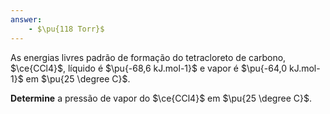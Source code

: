 ```yaml
---
answer:
    - $\pu{118 Torr}$
---
```


As energias livres padrão de formação do tetracloreto de carbono, $\ce{CCl4}$, líquido é $\pu{-68,6 kJ.mol-1}$ e vapor é $\pu{-64,0 kJ.mol-1}$ em $\pu{25 \degree C}$.

**Determine** a pressão de vapor do $\ce{CCl4}$ em $\pu{25 \degree C}$.


